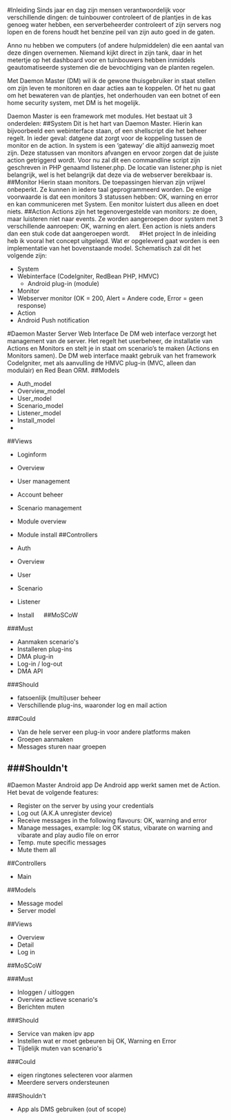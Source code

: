 #Inleiding
Sinds jaar en dag zijn mensen verantwoordelijk voor verschillende dingen: de tuinbouwer controleert of de plantjes in de kas genoeg water hebben, een serverbeheerder controleert of zijn servers nog lopen en de forens houdt het benzine peil van zijn auto goed in de gaten. 

Anno nu hebben we computers (of andere hulpmiddelen) die een aantal van deze dingen overnemen. Niemand kijkt direct in zijn tank, daar in het metertje op het dashboard voor en tuinbouwers hebben inmiddels geautomatiseerde systemen die de bevochtiging van de planten regelen. 

Met Daemon Master (DM) wil ik de gewone thuisgebruiker in staat stellen om zijn leven te monitoren en daar acties aan te koppelen. Of het nu gaat om het bewateren van de plantjes, het onderhouden van een botnet of een home security system, met DM is het mogelijk.

Daemon Master is een framework met modules. Het bestaat uit 3 onderdelen:
##System
Dit is het hart van Daemon Master. Hierin kan bijvoorbeeld een webinterface staan, of een shellscript die het beheer regelt. In ieder geval: datgene dat zorgt voor de koppeling tussen de monitor en de action. In system is een ‘gateway’ die altijd aanwezig moet zijn. Deze statussen van monitors afvangen en ervoor zorgen dat de juiste action getriggerd wordt. Voor nu zal dit een commandline script zijn geschreven in PHP genaamd listener.php. De locatie van listener.php is niet belangrijk, wel is het belangrijk dat deze via de webserver bereikbaar is.  
##Monitor
Hierin staan monitors. De toepassingen hiervan zijn vrijwel onbeperkt. Ze kunnen in iedere taal geprogrammeerd worden. De enige voorwaarde is dat een monitors 3 statussen hebben: OK, warning en error en kan communiceren met System. Een monitor luistert dus alleen en doet niets. 
##Action
Actions zijn het tegenovergestelde van monitors: ze doen, maar luisteren niet naar events. Ze worden aangeroepen door system met 3 verschillende aanroepen: OK, warning en alert. Een action is niets anders dan een stuk code dat aangeroepen wordt. 
 
#Het project
In de inleiding heb ik vooral het concept uitgelegd. Wat er opgeleverd gaat worden is een implementatie van het bovenstaande model. Schematisch zal dit het volgende zijn:
-  System
  -	Webinterface (CodeIgniter, RedBean PHP, HMVC)
      -	Android plug-in (module)
-	Monitor
  -	Webserver monitor (OK = 200, Alert = Andere code, Error = geen response)
-	Action
  -	Android Push notification

#Daemon Master Server Web Interface
De DM web interface verzorgt het management van de server. Het regelt het userbeheer, de installatie van Actions en Monitors en stelt je in staat om scenario’s te maken (Actions en Monitors samen). 
De DM web interface maakt gebruik van het framework CodeIgniter, met als aanvulling de HMVC plug-in (MVC, alleen dan modulair) en Red Bean ORM. 
##Models
-	Auth_model
-	Overview_model
-	User_model
-	Scenario_model
-	Listener_model
-	Install_model
-  
##Views
-	Loginform
-	Overview
-	User management
-	Account beheer
-	Scenario management
-	Module overview
-	Module install
##Controllers

-	Auth
-	Overview
-	User
-	Scenario
-	Listener
-	Install
 
##MoSCoW

###Must
- Aanmaken scenario's
- Installeren plug-ins
- DMA plug-in
- Log-in / log-out
- DMA API

###Should
- fatsoenlijk (multi)user beheer
- Verschillende plug-ins, waaronder log en mail action

###Could
- Van de hele server een plug-in voor andere platforms maken
- Groepen aanmaken
- Messages sturen naar groepen

###Shouldn't
- 

#Daemon Master Android app
De Android app werkt samen met de Action. Het bevat de volgende features:

-	Register on the server by using your credentials
-	Log out (A.K.A unregister device)
-	Receive messages in the following flavours: OK, warning and error
-	Manage messages, example: log OK status, vibarate on warning and vibarate and play audio file on error
-	Temp. mute specific messages
-	Mute them all

##Controllers
-	Main

##Models
-	Message model
-	Server model

##Views
-	Overview
-	Detail
-	Log in

##MoSCoW

###Must
- Inloggen / uitloggen
- Overview actieve scenario's
- Berichten muten

###Should
- Service van maken ipv app
- Instellen wat er moet gebeuren bij OK, Warning en Error
- Tijdelijk muten van scenario's

###Could
- eigen ringtones selecteren voor alarmen
- Meerdere servers ondersteunen

###Shouldn't
- App als DMS gebruiken (out of scope)
